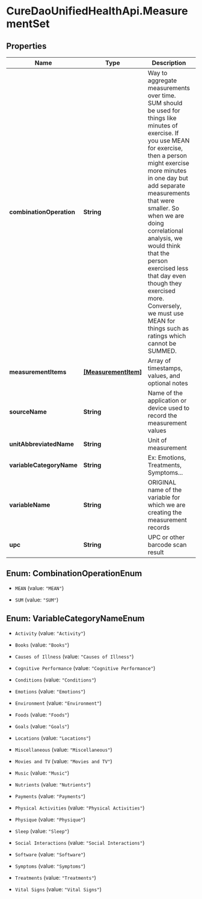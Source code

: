 # CureDaoUnifiedHealthApi.MeasurementSet

## Properties

Name | Type | Description | Notes
------------ | ------------- | ------------- | -------------
**combinationOperation** | **String** | Way to aggregate measurements over time. SUM should be used for things like minutes of exercise.  If you use MEAN for exercise, then a person might exercise more minutes in one day but add separate measurements that were smaller.  So when we are doing correlational analysis, we would think that the person exercised less that day even though they exercised more.  Conversely, we must use MEAN for things such as ratings which cannot be SUMMED. | [optional] 
**measurementItems** | [**[MeasurementItem]**](MeasurementItem.md) | Array of timestamps, values, and optional notes | 
**sourceName** | **String** | Name of the application or device used to record the measurement values | 
**unitAbbreviatedName** | **String** | Unit of measurement | 
**variableCategoryName** | **String** | Ex: Emotions, Treatments, Symptoms... | [optional] 
**variableName** | **String** | ORIGINAL name of the variable for which we are creating the measurement records | 
**upc** | **String** | UPC or other barcode scan result | [optional] 



## Enum: CombinationOperationEnum


* `MEAN` (value: `"MEAN"`)

* `SUM` (value: `"SUM"`)





## Enum: VariableCategoryNameEnum


* `Activity` (value: `"Activity"`)

* `Books` (value: `"Books"`)

* `Causes of Illness` (value: `"Causes of Illness"`)

* `Cognitive Performance` (value: `"Cognitive Performance"`)

* `Conditions` (value: `"Conditions"`)

* `Emotions` (value: `"Emotions"`)

* `Environment` (value: `"Environment"`)

* `Foods` (value: `"Foods"`)

* `Goals` (value: `"Goals"`)

* `Locations` (value: `"Locations"`)

* `Miscellaneous` (value: `"Miscellaneous"`)

* `Movies and TV` (value: `"Movies and TV"`)

* `Music` (value: `"Music"`)

* `Nutrients` (value: `"Nutrients"`)

* `Payments` (value: `"Payments"`)

* `Physical Activities` (value: `"Physical Activities"`)

* `Physique` (value: `"Physique"`)

* `Sleep` (value: `"Sleep"`)

* `Social Interactions` (value: `"Social Interactions"`)

* `Software` (value: `"Software"`)

* `Symptoms` (value: `"Symptoms"`)

* `Treatments` (value: `"Treatments"`)

* `Vital Signs` (value: `"Vital Signs"`)




